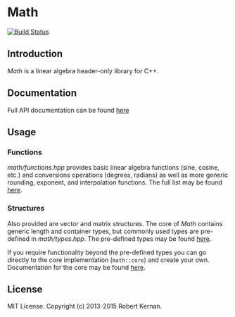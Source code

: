 # Math
[![Build Status](https://travis-ci.org/kernan/vmath.svg?branch=master)](https://travis-ci.org/kernan/math)

## Introduction

*Math* is a linear algebra header-only library for C++.

## Documentation

Full API documentation can be found [here](http://kernan.github.io/math/)

## Usage

### Functions

_math/functions.hpp_ provides basic linear algebra functions (sine, cosine, etc.)
and conversions operations (degrees, radians) as well as more generic rounding,
exponent, and interpolation functions. The full list may be found
[here](http://kernan.github.io/math/functions_8hpp.html).

### Structures

Also provided are vector and matrix structures. The core of *Math* contains
generic length and container types, but commonly used types are pre-defined in
_math/types.hpp_. The pre-defined types may be found
[here](http://kernan.github.io/math/types_8hpp.html).

If you require functionality beyond the pre-defined types you can go directly to
the core implementation (`math::core`) and create your own. Documentation for
the core may be found
[here](http://kernan.github.io/math/namespacemath_1_1core.html).

## License

MIT License. Copyright (c) 2013-2015 Robert Kernan.
